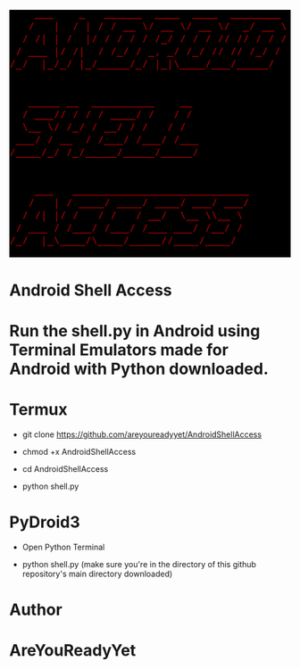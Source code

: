 <img class="center" src="Screenshot_2024_0601_101005.png"></img>
# Android Shell Access

# Run the shell.py in Android using Terminal Emulators made for Android with Python downloaded.

# Termux

* git clone https://github.com/areyoureadyyet/AndroidShellAccess

* chmod +x AndroidShellAccess

* cd AndroidShellAccess

* python shell.py

# PyDroid3

* Open Python Terminal

* python shell.py (make sure you're in the directory of this github repository's main directory downloaded)

# Author

# AreYouReadyYet
